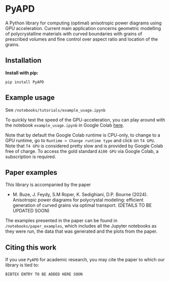 # PyAPD	

A Python library for computing (optimal) anisotropic power diagrams using GPU acceleration. Current main application concerns geometric modelling of polycrystalline materials with curved boundaries with grains of prescribed volumes and fine control over aspect ratio and location of the grains.

## Installation

__Install with pip:__

    pip install PyAPD

## Example usage
See `/notebooks/tutorials/example_usage.ipynb` 

To quickly test the speed of the GPU-acceleration, you can play around with the notebook `example_usage.ipynb` in Google Colab [here](https://drive.google.com/file/d/1Yfzuuz0mUmCZjilo43rX1MhSZ-z3WHy5/view?usp=sharing). 

Note that by default the Google Colab runtime is CPU-only, to change to a GPU runtime, go to `Runtime > Change runtime type` and click on `T4 GPU`. Note that  `T4 GPU` is considered pretty slow and is provided by Google Colab free of charge. To access the gold standard `A100 GPU` via Google Colab, a subscription is required.   

## Paper examples

This library is accompanied by the paper  

- M. Buze, J. Feydy, S.M Roper, K. Sedighiani, D.P. Bourne (2024). Anisotropic power diagrams for polycrystal modeling: efficient generation of curved grains via optimal transport. (DETAILS TO BE UPDATED SOON)

The examples presented in the paper can be found in `/notebooks/paper_examples`, which includes all the Jupyter notebooks as they were run, the data that was generated and the plots from the paper. 

## Citing this work

If you use `PyAPD` for academic research, you may cite the paper to which our library is tied to:
```
BIBTEX ENTRY TO BE ADDED HERE SOON
```